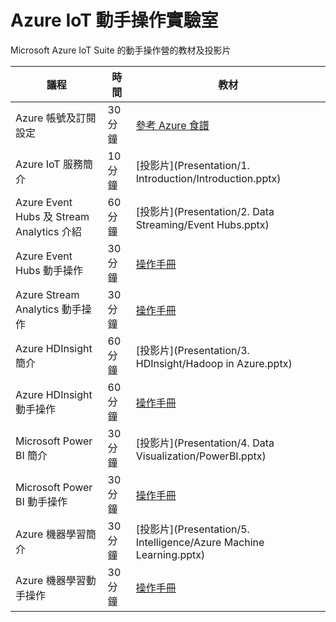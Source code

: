 # Azure IoT 動手操作實驗室

Microsoft Azure IoT Suite 的動手操作營的教材及投影片

議程 | 時間 | 教材
---- | ---- | ---- 
Azure 帳號及訂閱設定 | 30 分鐘 | [參考 Azure 食譜](http://book.azure-recipes.tw/chapter01/01_signup.html)
Azure IoT 服務簡介 | 10 分鐘 | [投影片](Presentation/1. Introduction/Introduction.pptx)
Azure Event Hubs 及 Stream Analytics 介紹 | 60 分鐘 | [投影片](Presentation/2. Data Streaming/Event Hubs.pptx) | [操作手冊](HOL/HOL1-EventHubs.md)
Azure Event Hubs 動手操作 | 30 分鐘 | [操作手冊](HOL1/HOL1-EventHubs.md)
Azure Stream Analytics 動手操作 | 30 分鐘 | [操作手冊](HOL/HOL2-StreamAnalytics.md)
Azure HDInsight 簡介 | 60 分鐘 | [投影片](Presentation/3. HDInsight/Hadoop in Azure.pptx)
Azure HDInsight 動手操作 | 60 分鐘 | [操作手冊](HOL/HOL3-HDInsight.md)
Microsoft Power BI 簡介 | 30 分鐘 | [投影片](Presentation/4. Data Visualization/PowerBI.pptx)
Microsoft Power BI 動手操作 | 30 分鐘 | [操作手冊](HOL/HOL4-PowerBI.md)
Azure 機器學習簡介 | 30 分鐘 | [投影片](Presentation/5. Intelligence/Azure Machine Learning.pptx)
Azure 機器學習動手操作 | 30 分鐘 | [操作手冊](HOL/HOL5-MachineLearning.md)